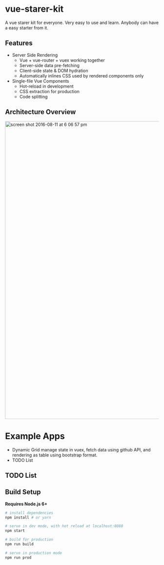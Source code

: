 # vue-starer-kit

A vue starer kit for everyone. Very easy to use and learn. Anybody can have a easy starter from it.

## Features

- Server Side Rendering
  - Vue + vue-router + vuex working together
  - Server-side data pre-fetching
  - Client-side state & DOM hydration
  - Automatically inlines CSS used by rendered components only
- Single-file Vue Components
  - Hot-reload in development
  - CSS extraction for production
  - Code splitting

## Architecture Overview

<img width="973" alt="screen shot 2016-08-11 at 6 06 57 pm" src="https://cloud.githubusercontent.com/assets/499550/17607895/786a415a-5fee-11e6-9c11-45a2cfdf085c.png">

# Example Apps

- Dynamic Grid
manage state in vuex, fetch data using github API, and rendering as table using bootstrap format.
- TODO List
  

## TODO List

## Build Setup

**Requires Node.js 6+**

``` bash
# install dependencies
npm install # or yarn

# serve in dev mode, with hot reload at localhost:8080
npm start

# build for production
npm run build

# serve in production mode
npm run prod
```
